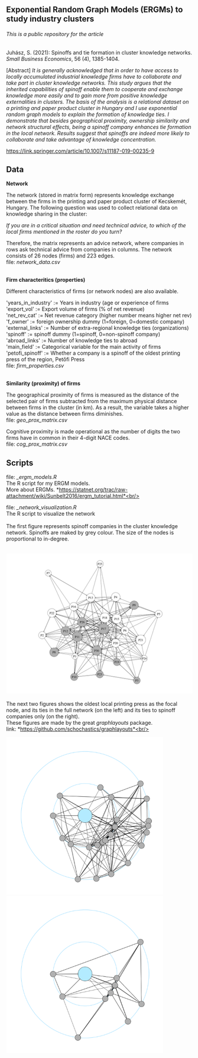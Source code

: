 ## Exponential Random Graph Models (ERGMs) to study industry clusters

###### This is a public repository for the article

Juhász, S. (2021): Spinoffs and tie formation in cluster knowledge networks. *Small Business Economics*, 56 (4), 1385-1404. 

[Abstract]
*It is generally acknowledged that in order to have access to locally accumulated industrial knowledge firms have to collaborate and take part in cluster knowledge networks. This study argues that the inherited capabilities of spinoff enable them to cooperate and exchange knowledge more easily and to gain more from positive knowledge externalities in clusters. The basis of the analysis is a relational dataset on a printing and paper product cluster in Hungary and I use exponential random graph models to explain the formation of knowledge ties. I demonstrate that besides geographical proximity, ownership similarity and network structural effects, being a spinoff company enhances tie formation in the local network. Results suggest that spinoffs are indeed more likely to collaborate and take advantage of knowledge concentration.* <br/>

https://link.springer.com/article/10.1007/s11187-019-00235-9<br/>

## Data


**Network**

The network (stored in matrix form) represents knowledge exchange between the firms in the printing and paper product cluster of Kecskemét, Hungary. 
The following question was used to collect relational data on knowledge sharing in the cluster:

*If you are in a critical situation and need technical advice, to which of the local firms mentioned in the roster do you turn?*

Therefore, the matrix represents an advice network, where companies in rows ask technical advice from companies in columns.
The network consists of 26 nodes (firms) and 223 edges.<br/>
file: *network_data.csv*<br/>
<br/>

**Firm characteritics (properties)**

Different characteristics of firms (or network nodes) are also available.

'years_in_industry' := Years in industry (age or experience of firms<br/>
'export_vol' := Export volume of firms (% of net revenue)<br/>
'net_rev_cat' := Net revenue category (higher number means higher net rev)<br/>
'f_owner' := foreign ownership dummy (1=foreign, 0=domestic company)<br/>
'external_links' := Number of extra-regional knowledge ties (organizations)<br/>
'spinoff' := spinoff dummy (1=spinoff, 0=non-spinoff company)<br/>
'abroad_links' := Number of knowledge ties to abroad<br/>
'main_field' := Categorical variable for the main activity of firms<br/>
'petofi_spinoff' := Whether a company is a spinoff of the oldest printing press of the region, Petőfi Press<br/>
file: *firm_properties.csv*<br/>
<br/>

**Similarity (proximity) of firms**

The geographical proximity of firms is measured as the distance of the selected pair of firms subtracted from the maximum physical distance between firms in the cluster (in km). As a result, the variable takes a higher value as the distance between firms diminishes.<br/>
file: *geo_prox_matrix.csv*<br/>

Cognitive proximity is made operational as the number of digits the two firms have in common in their 4-digit NACE codes.<br/>
file: *cog_prox_matrix.csv*
<br/>

## Scripts

file: *_ergm_models.R*<br/>
The R script for my ERGM models.<br/>
More about ERGMs. *https://statnet.org/trac/raw-attachment/wiki/Sunbelt2016/ergm_tutorial.html*<br/>


file: *_network_visualization.R*<br/>
The R script to visualize the network<br/>
<br/>
 The first figure represents spinoff companies in the cluster knowledge network. Spinoffs are maked by grey colour. The size of the nodes is proportional to in-degree.<br/>
 <br/>

![](figures/spinoffs_in_knowledge_network.png)<br/>
<br/>
The next two figures shows the oldest local printing press as the focal node, and its ties in the full network (on the left) and its ties to spinoff companies only (on the right).<br/>
These figures are made by the great *graphlayouts* package.<br/>
link: *https://github.com/schochastics/graphlayouts*<br/>
<br/>

<img src="figures/focal_Petofi_graph_full.png" width="425"/> <img src="figures/only_spinoffs_and_focal.png" width="425"/> 





